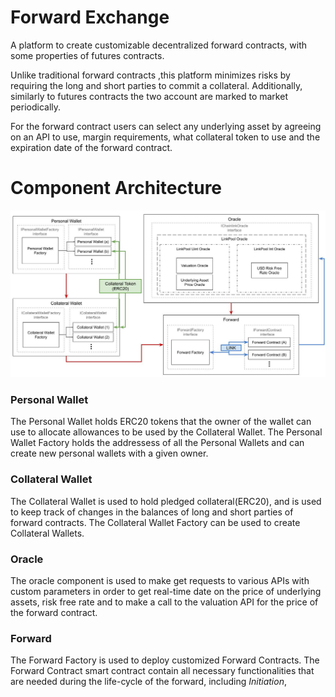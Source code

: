 # Forward Exchange
A platform to create customizable decentralized forward contracts, with some properties of futures contracts.

Unlike traditional forward contracts ,this platform minimizes risks by
requiring the long and short parties to commit a collateral.
Additionally, similarly to futures contracts the two account are marked to market periodically.

For the forward contract users can select any underlying asset by agreeing on an API to use, margin requirements, what collateral token to use and the expiration date of the forward contract.

# Component Architecture
![Component Diagram](https://github.com/tamasan77/ForwardExchange/blob/main/docs/Component%20Diagram.jpg?raw=true)

### Personal Wallet
The Personal Wallet holds ERC20 tokens that the owner of the wallet can use to allocate allowances to be used by the Collateral Wallet. 
The Personal Wallet Factory holds the addressess of all the Personal Wallets and can create new personal wallets with a given owner.

### Collateral Wallet
The Collateral Wallet is used to hold pledged collateral(ERC20), and is used to keep track 
of changes in the balances of long and short parties of forward contracts. The Collateral Wallet Factory can 
be used to create Collateral Wallets.

### Oracle
The oracle component is used to make get requests to various APIs with custom parameters
in order to get real-time date on the price of underlying assets, risk free rate and to make a 
call to the valuation API for the price of the forward contract.

### Forward
The Forward Factory is used to deploy customized Forward Contracts.
The Forward Contract smart contract contain all necessary functionalities that 
are needed during the life-cycle of the forward, including *Initiation*,

